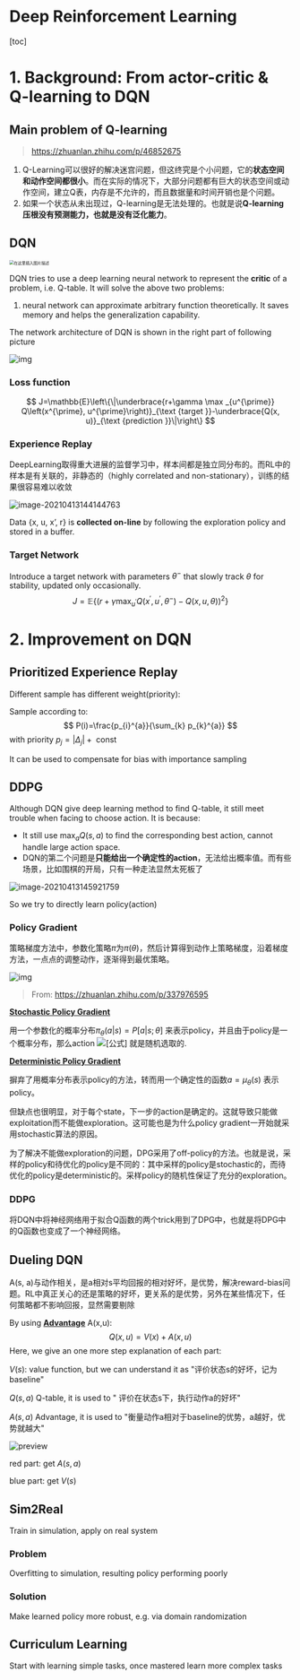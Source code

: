 # Deep Reinforcement Learning

[toc]

# 1. Background: From actor-critic & Q-learning to DQN

## Main problem of Q-learning

> https://zhuanlan.zhihu.com/p/46852675

1. Q-Learning可以很好的解决迷宫问题，但这终究是个小问题，它的**状态空间和动作空间都很小**。而在实际的情况下，大部分问题都有巨大的状态空间或动作空间，建立Q表，内存是不允许的，而且数据量和时间开销也是个问题。
2. 如果一个状态从未出现过，Q-learning是无法处理的。也就是说**Q-learning压根没有预测能力，也就是没有泛化能力**。

## DQN

<img src="assets/20191204090917866.png" alt="在这里插入图片描述" style="zoom:50%;" />

DQN tries to use a deep learning neural network to represent the **critic** of a problem, i.e. Q-table. It will solve the above two problems:

1. neural network can approximate arbitrary function theoretically. It saves memory and helps the generalization capability.

The network architecture of DQN is shown in the right part of following picture

![img](assets/v2-8d1f65414a74ae0cb71062d79eeb4922_720w.png)

### Loss function

$$
J=\mathbb{E}\left\{\|\underbrace{r+\gamma \max _{u^{\prime}} Q\left(x^{\prime}, u^{\prime}\right)}_{\text {target }}-\underbrace{Q(x, u)}_{\text {prediction }}\|\right\}
$$



### Experience Replay

DeepLearning取得重大进展的监督学习中，样本间都是独立同分布的。而RL中的样本是有关联的，非静态的（highly correlated and non-stationary），训练的结果很容易难以收敛

![image-20210413144144763](assets/image-20210413144144763.png)

Data {x, u, x’, r} is **collected on-line** by following the exploration policy and stored in a buffer.

### Target Network

Introduce a target network with parameters $\theta^{−}$ that slowly track $\theta$ for stability, updated only occasionally.
$$
J=\mathbb{E}\left\{\left(r+\gamma \max _{u^{\prime}} Q\left(x^{\prime}, u^{\prime}, \theta^{-}\right)-Q(x, u, \theta)\right)^{2}\right\}
$$


# 2. Improvement on DQN

## Prioritized Experience Replay

Different sample has different weight(priority):

Sample according to:
$$
P(i)=\frac{p_{i}^{a}}{\sum_{k} p_{k}^{a}}
$$
with priority $p_{j}=\left|\Delta_{j}\right|+\text { const }$

It can be used to compensate for bias with importance sampling



## DDPG

Although DQN give deep learning method to find Q-table, it still meet trouble when facing to choose action. It is because:

* It still use $\max_a{Q(s,a)}$ to find the corresponding best action, cannot handle large action space.
* DQN的第二个问题是**只能给出一个确定性的action**，无法给出概率值。而有些场景，比如围棋的开局，只有一种走法显然太死板了

![image-20210413145921759](assets/image-20210413145921759.png)

So we try to directly learn policy(action)

### Policy Gradient

策略梯度方法中，参数化策略$\pi$为$\pi(\theta)$，然后计算得到动作上策略梯度，沿着梯度方法，一点点的调整动作，逐渐得到最优策略。

![img](assets/v2-efe15e63d3558ccd0f6b1e9d1d92bd0b_720w.png)

> From: https://zhuanlan.zhihu.com/p/337976595

**<u>Stochastic Policy Gradient</u>**

用一个参数化的概率分布$\pi_{\theta}(a|s)=P[a|s;\theta]$ 来表示policy，并且由于policy是一个概率分布，那么action ![[公式]](https://www.zhihu.com/equation?tex=a) 就是随机选取的.

**<u>Deterministic Policy Gradient</u>**

摒弃了用概率分布表示policy的方法，转而用一个确定性的函数$a=\mu_{\theta}(s)$ 表示policy。

但缺点也很明显，对于每个state，下一步的action是确定的。这就导致只能做exploitation而不能做exploration。这可能也是为什么policy gradient一开始就采用stochastic算法的原因。

为了解决不能做exploration的问题，DPG采用了off-policy的方法。也就是说，采样的policy和待优化的policy是不同的：其中采样的policy是stochastic的，而待优化的policy是deterministic的。采样policy的随机性保证了充分的exploration。

### DDPG

将DQN中将神经网络用于拟合Q函数的两个trick用到了DPG中，也就是将DPG中的Q函数也变成了一个神经网络。

## Dueling DQN

A(s, a)与动作相关，是a相对s平均回报的相对好坏，是优势，解决reward-bias问题。RL中真正关心的还是策略的好坏，更关系的是优势，另外在某些情况下，任何策略都不影响回报，显然需要剔除

By using **<u>Advantage</u>** A(x,u): 
$$
Q(x, u)=V(x)+A(x, u)
$$
Here, we give an one more step explanation of each part:

$V(s)$: value function, but we can understand it as "评价状态s的好坏，记为baseline"

$Q(s,a)$ Q-table, it is used to " 评价在状态s下，执行动作a的好坏"

$A(s,a)$ Advantage, it is used to "衡量动作a相对于baseline的优势，a越好，优势就越大"

![preview](assets/v2-0e9b5ecf3c17bb8f2a21d9a1441a6560_r.jpg)

red part: get $A(s,a)$

blue part: get $V(s)$

## Sim2Real

 Train in simulation, apply on real system

### Problem

Overfitting to simulation, resulting policy performing
poorly

### Solution

Make learned policy more robust, e.g.  via domain
randomization

## Curriculum Learning

Start with learning simple tasks, once mastered learn more complex tasks